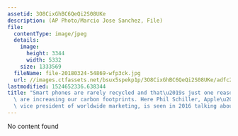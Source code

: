 ```yaml
---
assetid: 3O8CixGhBC6QeQi2S08UKe
description: (AP Photo/Marcio Jose Sanchez, File)
file:
  contentType: image/jpeg
  details:
    image:
      height: 3344
      width: 5332
    size: 1333569
  fileName: file-20180324-54869-wfp3ck.jpg
  url: //images.ctfassets.net/bsux5spekp1p/3O8CixGhBC6QeQi2S08UKe/adfc202579880d8538e244224c2b871a/file-20180324-54869-wfp3ck.jpg
lastmodified: 1524652336.638344
title: "Smart phones are rarely recycled and that\u2019s just one reason tech devices\
  \ are increasing our carbon footprints. Here Phil Schiller, Apple\u2019s senior\
  \ vice president of worldwide marketing, is seen in 2016 talking about new iPhones."
---
```

No content found